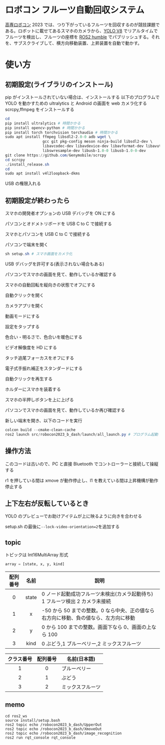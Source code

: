 # ロボコン フルーツ自動回収システム

[高専ロボコン](https://official-robocon.com/kosen/) 2023 では、つり下がっているフルーツを回収するのが競技課題である。ロボットに載せてあるスマホのカメラから、[YOLO V8](https://ultralytics.com/yolov8) でリアルタイムでフルーツを検出し、フルーツの座標を [ROS2 humble](https://docs.ros.org/en/humble/index.html) でパブリッシュする。それを、サブスクライブして、横方向移動装置、上昇装置を自動で動かす。

# 使い方

## 初期設定(ライブラリのインストール)

pip がインストールされていない場合は、インストールする
以下のプログラムで YOLO を動かすための ultralytics と Android の画面を web カメラ化する scrcpy,ffmpeg をインストールする

```powershell
cd
pip install ultralytics # 時間かかる
pip install opencv-python # 時間かかる
pip install torch torchvision torchaudio # 時間かかる
sudo apt install ffmpeg libsdl2-2.0-0 adb wget \
                 gcc git pkg-config meson ninja-build libsdl2-dev \
                 libavcodec-dev libavdevice-dev libavformat-dev libavutil-dev \
                 libswresample-dev libusb-1.0-0 libusb-1.0-0-dev
git clone https://github.com/Genymobile/scrcpy
cd scrcpy
./install_release.sh
cd
sudo apt install v4l2loopback-dkms
```

USB の権限入れる

<!-- pip3 install openvino -->

## 初期設定が終わったら

スマホの開発者オプションの USB デバッグを ON にする

パソコンとオドメトリボードを USB C to C で接続する

スマホとパソコンを USB C to C で接続する

パソコンで端末を開く

```powershell
sh setup.sh # スマホ画面をカメラ化
```

USB デバッグを許可する(表示されない場合もある)

パソコンでスマホの画面を見て、動作しているか確認する

スマホの自動回転を縦向きの状態でオフにする

自動クリックを開く

カメラアプリを開く

動画モードにする

設定をタップする

色合い・明るさで、色合いを暖色にする

ビデオ解像度を HD にする

タッチ追尾フォーカスをオフにする

電子式手振れ補正をスタンダードにする

自動クリックを再生する

ホルダーにスマホを装着する

スマホの半押しボタンを上に上げる

パソコンでスマホの画面を見て、動作しているか再び確認する

新しい端末を開き、以下のコードを実行

```powershell
colcon build --cmake-clean-cache
ros2 launch src/robocon2023_b_dash/launch/all_launch.py # プログラム起動
```

## 操作方法

このコードは古いので、PC と直接 Bluetooth でコントローラーと接続して操縦する

r1 を押している間は xmove が動作停止し、l1 を教えている間は上昇機構が動作停止する

## 上下左右が反転しているとき

YOLO のプレビューでお助けアイテムが上に映るように向きを合わせる

setup.sh の最後に`--lock-video-orientation=2`を追加する

## topic

トピックは Int16MultiArray 形式

```python:subscriber_member_function.py
array = [state, x, y, kind]
```

| 配列番号 | 名前  | 説明                                                                                 |
| :------: | :---: | ------------------------------------------------------------------------------------ |
|    0     | state | 0 ノード起動成功フルーツ未検出(カメラ起動待ち) 1 フルーツ検出 2 カメラ未接続         |
|    1     |   x   | -50 から 50 までの整数。0 なら中央、正の値なら右方向に移動、負の値なら、左方向に移動 |
|    2     |   y   | 0 から 100 までの整数。画面下なら 0、画面の上なら 100                                |
|    3     | kind  | 0 ぶどう,1 ブルーベリー,2 ミックスフルーツ                                           |

| クラス番号 | 配列番号 | 名前(日本語)     |
| :--------: | :------: | ---------------- |
|     1      |    0     | ブルーベリー     |
|     2      |    1     | ぶどう           |
|     3      |    2     | ミックスフルーツ |

## memo

```
cd ros2_ws
source install/setup.bash
ros2 topic echo /robocon2023_b_dash/UpperOut
ros2 topic echo /robocon2023_b_dash/XmoveOut
ros2 topic echo /robocon2023_b_dash/image_recognition
ros2 run rqt_console rqt_console
```

